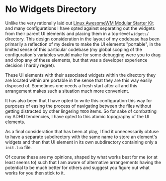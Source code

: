 # No Widgets Directory

Unlike the very rationally laid out [Linux AwesomeWM Modular Starter Kit](https://gitlab.com/bloxiebird/linux-awesomewm-modular-starter-kit/) and many configurations I have opted against separating out the widgets from their parent UI elements and placing them in a top-level `widgets/` directory. This design consideration in the layout of my codebase has been primarily a reflection of my desire to make the UI elements "portable", in the limited sense of this particular codebase (my global scoping of the configuration's variables would make for some debugging were you to drag and drop any of these elements, but that was a developer experience decision I hardly regret).

These UI elements with their associated widgets within the directory they are located within are portable in the sense that they are this way easily disposed of. Sometimes one needs a fresh start after all and this arrangement makes such a situation much more convenient.

It has also been that I have opted to write this configuration this way for purposes of easing the process of navigating between the files without getting distracted by other lingering `TODO` items. So for sake of combatting my ADHD tendencies, I have opted to this atomic topography of the UI elements.

As a final consideration that has been at play, I find it unnecessarily obtuse to have a separate subdirectory with the same name to store an element's widgets and then that UI element in its own subdirectory containing only a `init.lua` file.

Of course these are my opinions, shaped by what works best for me (or at least seems to) such that I am aware of alternative arrangements having the potential to be much better for others and suggest you figure out what works for you then stick to it.
